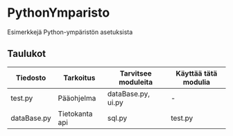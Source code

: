 # PythonYmparisto
Esimerkkejä Python-ympäristön asetuksista

## Taulukot
| Tiedosto | Tarkoitus | Tarvitsee moduleita | Käyttää tätä modulia |
|---|---|---|---|
test.py |Pääohjelma | dataBase.py, ui.py | -
dataBase.py | Tietokanta api | sql.py | test.py